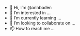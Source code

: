 - 👋 Hi, I’m @anhbaden
- 👀 I’m interested in ...
- 🌱 I’m currently learning ...
- 💞️ I’m looking to collaborate on ...
- 📫 How to reach me ...

<!---
anhbaden/anhbaden is a ✨ special ✨ repository because its `README.md` (this file) appears on your GitHub profile.
You can click the Preview link to take a look at your changes.
--->
